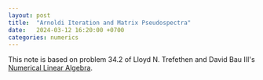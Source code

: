 ```yaml
---
layout: post
title:  "Arnoldi Iteration and Matrix Pseudospectra"
date:   2024-03-12 16:20:00 +0700
categories: numerics
---
```


This note is based on problem 34.2 of Lloyd N. Trefethen and David Bau III's [Numerical Linear Algebra](https://www.amazon.com/Numerical-Linear-Algebra-Lloyd-Trefethen/dp/0898713617).